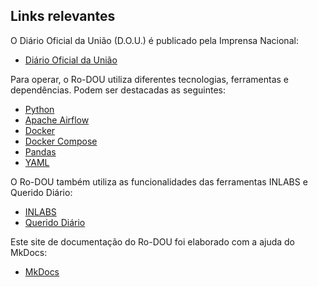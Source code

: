 ## Links relevantes

O Diário Oficial da União (D.O.U.) é publicado pela Imprensa Nacional:

* [Diário Oficial da União](https://www.gov.br/imprensanacional/pt-br)

Para operar, o Ro-DOU utiliza diferentes tecnologias, ferramentas e dependências. Podem ser destacadas as seguintes:

* [Python](https://docs.python.org/)
* [Apache Airflow](https://airflow.apache.org/docs/)
* [Docker](https://docs.docker.com/)
* [Docker Compose](https://docs.docker.com/compose/)
* [Pandas](https://pandas.pydata.org/docs/)
* [YAML](https://yaml.org/)

O Ro-DOU também utiliza as funcionalidades das ferramentas INLABS e Querido Diário:

* [INLABS](https://github.com/Imprensa-Nacional/inlabs)
* [Querido Diário](https://docs.queridodiario.ok.org.br/pt-br/latest/)

Este site de documentação do Ro-DOU foi elaborado com a ajuda do MkDocs:

* [MkDocs](https://www.mkdocs.org/)


